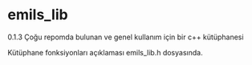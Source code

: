 # emils_lib
0.1.3
Çoğu repomda bulunan ve genel kullanım için bir c++ kütüphanesi

Kütüphane fonksiyonları açıklaması emils_lib.h dosyasında.